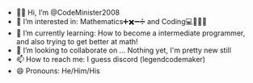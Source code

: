 - 👋🏾 Hi, I’m @CodeMinister2008
- 👀 I’m interested in: Mathematics➕✖️➖➗ and Coding💻👨🏾‍💻
- 🌱 I’m currently learning: How to become a intermediate programmer, and also trying to get better at math!
- 💞️ I’m looking to collaborate on ... Nothing yet, I'm pretty new still
- 📫 How to reach me: I guess discord (legendcodemaker)
- 😄 Pronouns: He/Him/His

<!---
CodeMinister2008/CodeMinister2008 is a ✨ special ✨ repository because its `README.md` (this file) appears on your GitHub profile.
You can click the Preview link to take a look at your changes.
--->
